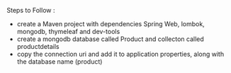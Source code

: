 Steps to Follow :
- create a Maven project with dependencies Spring Web, lombok, mongodb, thymeleaf and dev-tools
- create a mongodb database called Product and collecton called productdetails
- copy the connection uri and add it to application properties, along with the database name (product)
  
  

  
